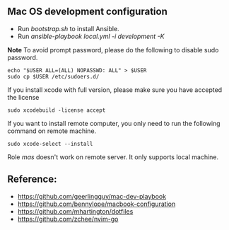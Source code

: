 ## Mac OS development configuration
* Run *bootstrap.sh* to install Ansible.
* Run *ansible-playbook local.yml -i development  -K*

**Note**
To avoid prompt password, please do the following to disable sudo password.
```
echo "$USER ALL=(ALL) NOPASSWD: ALL" > $USER
sudo cp $USER /etc/sudoers.d/
```
If you install xcode with full version, please make sure you have accepted the license
```
sudo xcodebuild -license accept
```
If you want to install remote computer, you only need to run the following command on remote machine.
```
sudo xcode-select --install
```
Role *mas* doesn't work on remote server. It only supports local machine.

## Reference:
* <https://github.com/geerlingguy/mac-dev-playbook>
* <https://github.com/bennylope/macbook-configuration>
* <https://github.com/mhartington/dotfiles>
* <https://github.com/zchee/nvim-go>

